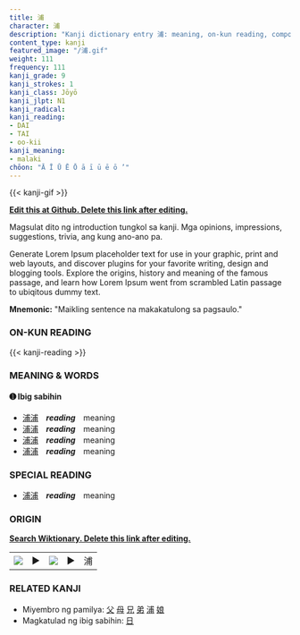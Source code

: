 ```yaml
---
title: 浦
character: 浦
description: "Kanji dictionary entry 浦: meaning, on-kun reading, compounds, origin, related kanji"
content_type: kanji
featured_image: "/浦.gif"
weight: 111
frequency: 111
kanji_grade: 9
kanji_strokes: 1
kanji_class: Jōyō
kanji_jlpt: N1
kanji_radical: 
kanji_reading: 
- DAI
- TAI
- oo-kii
kanji_meaning:
- malaki
chōon: "Ā Ī Ū Ē Ō ā ī ū ē ō ’"
---
```

[//]: # (Don't edit the line below. Kanji animated GIF code is automatically generated.)
{{< kanji-gif >}}

[//]: # (Edit below this line.)

**[Edit this at Github. Delete this link after editing.](https://github.com/tim0g/tim/tree/main/content/kanji/浦/index.md)**

Magsulat dito ng introduction tungkol sa kanji. Mga opinions, impressions, suggestions, trivia, ang kung ano-ano pa.

Generate Lorem Ipsum placeholder text for use in your graphic, print and web layouts, and discover plugins for your favorite writing, design and blogging tools. Explore the origins, history and meaning of the famous passage, and learn how Lorem Ipsum went from scrambled Latin passage to ubiqitous dummy text.
 
**Mnemonic:** "Maikling sentence na makakatulong sa pagsaulo."

### ON-KUN READING

[//]: # (Don't edit the line below. ON-KUN READING code is automatically generated.)
{{< kanji-reading >}}

### MEANING & WORDS

#### ➊ **Ibig sabihin**
  - [浦](../浦)[浦](../浦)　***reading***　meaning
  - [浦](../浦)[浦](../浦)　***reading***　meaning
  - [浦](../浦)[浦](../浦)　***reading***　meaning
  - [浦](../浦)[浦](../浦)　***reading***　meaning

### SPECIAL READING
  - [浦](../浦)[浦](../浦)　***reading***　meaning

### ORIGIN

**[Search Wiktionary. Delete this link after editing.](https://wiktionary.org/wiki/浦)**
<table class="kanji-table"><tr><td>
<img src="60px-浦-bronze.svg.png">
</td><td>▶</td><td>
<img src="60px-浦-oracle.svg.png">
</td><td>▶</td>
<td class="kanji-origin">浦</td>
</tr></table>

### RELATED KANJI
- Miyembro ng pamilya: [父](../父) [母](../母) [兄](../兄) [弟](../弟) [浦](../浦) [娘](../娘)
- Magkatulad ng ibig sabihin: [日](../日)

